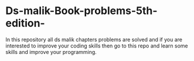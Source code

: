 # Ds-malik-Book-problems-5th-edition-
In this repository all ds malik chapters problems are solved and if you are interested to improve your coding skills then go to this repo and learn some skills and improve your programming.
